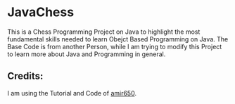 # JavaChess
This is a Chess Programming Project on Java to highlight the most fundamental skills needed to learn Obejct Based Programming on Java.
The Base Code is from another Person, while I am trying to modify this Project to learn more about Java and Programming in general.
## Credits:
I am using the Tutorial and Code of [amir650](https://www.youtube.com/amir650).
